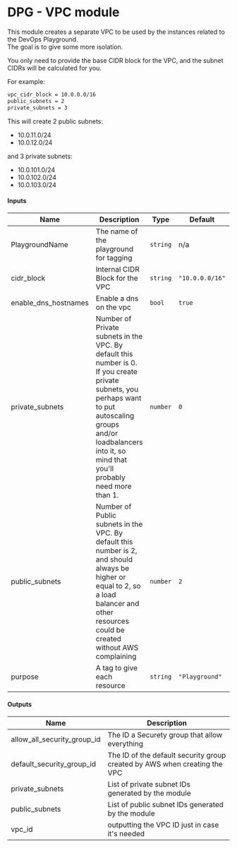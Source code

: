 # DPG - VPC module

This module creates a separate VPC to be used by the instances related to the DevOps Playground.  
The goal is to give some more isolation.

You only need to provide the base CIDR block for the VPC, and the subnet CIDRs will be calculated for you.

For example:

```bash
vpc_cidr_block = 10.0.0.0/16
public_subnets = 2
private_subnets = 3
```

This will create 2 public subnets:

- 10.0.11.0/24
- 10.0.12.0/24

and 3 private subnets:

- 10.0.101.0/24
- 10.0.102.0/24
- 10.0.103.0/24

#### Inputs

| Name | Description | Type | Default | Required |
|------|-------------|------|---------|:--------:|
| PlaygroundName | The name of the playground for tagging | `string` | n/a | yes |
| cidr_block | Internal CIDR Block for the VPC | `string` | `"10.0.0.0/16"` | no |
| enable_dns_hostnames | Enable a dns on the vpc | `bool` | `true` | no |
| private_subnets | Number of Private subnets in the VPC. By default this number is 0. If you create private subnets, you perhaps want to put autoscaling groups and/or loadbalancers into it, so mind that you'll probably need more than 1. | `number` | `0` | no |
| public_subnets | Number of Public subnets in the VPC. By default this number is 2, and should always be higher or equal to 2, so a load balancer and other resources could be created without AWS complaining | `number` | `2` | no |
| purpose | A tag to give each resource | `string` | `"Playground"` | no |

#### Outputs

| Name | Description |
|------|-------------|
| allow_all_security_group_id | The ID a Securety group that allow everything |
| default_security_group_id | The ID of the default security group created by AWS when creating the VPC |
| private_subnets | List of private subnet IDs generated by the module |
| public_subnets | List of public subnet IDs generated by the module |
| vpc_id | outputting the VPC ID just in case it's needed |

